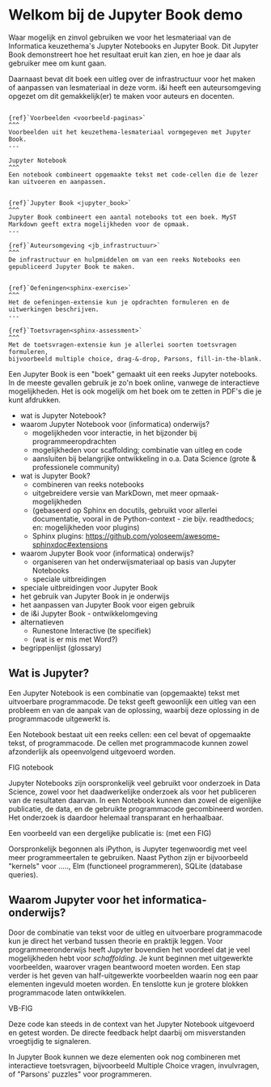 # Welkom bij de Jupyter Book demo

Waar mogelijk en zinvol gebruiken we voor het lesmateriaal van de Informatica keuzethema's Jupyter Notebooks en Jupyter Book.
Dit Jupyter Book demonstreert hoe het resultaat eruit kan zien, en hoe je daar als gebruiker mee om kunt gaan.

Daarnaast bevat dit boek een uitleg over de infrastructuur voor het maken of aanpassen van lesmateriaal in deze vorm.
i&i heeft een auteursomgeving opgezet om dit gemakkelijk(er) te maken voor auteurs en docenten.

````{panels}

{ref}`Voorbeelden <voorbeeld-paginas>`
^^^
Voorbeelden uit het keuzethema-lesmateriaal vormgegeven met Jupyter Book.
---

Jupyter Notebook
^^^
Een notebook combineert opgemaakte tekst met code-cellen die de lezer kan uitvoeren en aanpassen.
````

````{panels}

{ref}`Jupyter Book <jupyter_book>`
^^^
Jupyter Book combineert een aantal notebooks tot een boek. MyST Markdown geeft extra mogelijkheden voor de opmaak.
---

{ref}`Auteursomgeving <jb_infrastructuur>`
^^^
De infrastructuur en hulpmiddelen om van een reeks Notebooks een gepubliceerd Jupyter Book te maken.
````

````{panels}

{ref}`Oefeningen<sphinx-exercise>`
^^^
Het de oefeningen-extensie kun je opdrachten formuleren en de uitwerkingen beschrijven.
---

{ref}`Toetsvragen<sphinx-assessment>`
^^^
Met de toetsvragen-extensie kun je allerlei soorten toetsvragen formuleren,
bijvoorbeeld multiple choice, drag-&-drop, Parsons, fill-in-the-blank.
````

Een Jupyter Book is een "boek" gemaakt uit een reeks Jupyter notebooks.
In de meeste gevallen gebruik je zo'n boek online, vanwege de interactieve mogelijkheden.
Het is ook mogelijk om het boek om te zetten in PDF's die je kunt afdrukken.

* wat is Jupyter Notebook?
* waarom Jupyter Notebook voor (informatica) onderwijs?
    * mogelijkheden voor interactie, in het bijzonder bij programmeeropdrachten
    * mogelijkheden voor scaffolding; combinatie van uitleg en code
    * aansluiten bij belangrijke ontwikkeling in o.a. Data Science (grote & professionele community)
* wat is Jupyter Book?
    * combineren van reeks notebooks
    * uitgebreidere versie van MarkDown, met meer opmaak-mogelijkheden
    * (gebaseerd op Sphinx en docutils, gebruikt voor allerlei documentatie, vooral in de Python-context - zie bijv. readthedocs; en: mogelijkheden voor plugins)
    * Sphinx plugins: https://github.com/yoloseem/awesome-sphinxdoc#extensions
* waarom Jupyter Book voor (informatica) onderwijs?
    * organiseren van het onderwijsmateriaal op basis van Jupyter Notebooks
    * speciale uitbreidingen
* speciale uitbreidingen voor Jupyter Book
* het gebruik van Jupyter Book in je onderwijs
* het aanpassen van Jupyter Book voor eigen gebruik
* de i&i Jupyter Book - ontwikkelomgeving
* alternatieven
    * Runestone Interactive (te specifiek)
    * (wat is er mis met Word?)
* begrippenlijst (glossary)
    
## Wat is Jupyter?

Een Jupyter Notebook is een combinatie van (opgemaakte) tekst met uitvoerbare programmacode.
De tekst geeft gewoonlijk een uitleg van een probleem en van de aanpak van de oplossing,
waarbij deze oplossing in de programmacode uitgewerkt is.

Een Notebook bestaat uit een reeks cellen: een cel bevat of opgemaakte tekst, of programmacode.
De cellen met programmacode kunnen zowel afzonderlijk als opeenvolgend uitgevoerd worden.

FIG notebook

Jupyter Notebooks zijn oorspronkelijk veel gebruikt voor onderzoek in Data Science,
zowel voor het daadwerkelijke onderzoek als voor het publiceren van de resultaten daarvan.
In een Notebook kunnen dan zowel de eigenlijke publicatie, de data, en de gebruikte programmacode gecombineerd worden.
Het onderzoek is daardoor helemaal transparant en herhaalbaar.

Een voorbeeld van een dergelijke publicatie is: (met een FIG)

Oorspronkelijk begonnen als iPython, is Jupyter tegenwoordig met veel meer programmeertalen te gebruiken.
Naast Python zijn er bijvoorbeeld "kernels" voor ....., Elm (functioneel programmeren), SQLite (database queries).


## Waarom Jupyter voor het informatica-onderwijs?

Door de combinatie van tekst voor de uitleg en uitvoerbare programmacode kun je direct het verband tussen theorie en praktijk leggen.
Voor programmeeronderwijs heeft Jupyter bovendien het voordeel dat je veel mogelijkheden hebt voor *schaffolding*.
Je kunt beginnen met uitgewerkte voorbeelden, waarover vragen beantwoord moeten worden.
Een stap verder is het geven van half-uitgewerkte voorbeelden waarin nog een paar elementen ingevuld moeten worden.
En tenslotte kun je grotere blokken programmacode laten ontwikkelen.

VB-FIG

Deze code kan steeds in de context van het Jupyter Notebook uitgevoerd en getest worden. De directe feedback helpt daarbij om misverstanden vroegtijdig te signaleren.

In Jupyter Book kunnen we deze elementen ook nog combineren met interactieve toetsvragen, bijvoorbeeld Multiple Choice vragen, invulvragen, of "Parsons' puzzles" voor programmeren.
